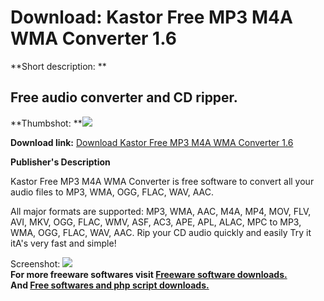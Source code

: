 # Download: Kastor Free MP3 M4A WMA Converter 1.6

**Short description: **

## Free audio converter and CD ripper.

  
**Thumbshot: **![](http://www.freewarefiles.com/screenshot/kastormp3m4awmacvtr_md.jpg)   
  
**Download link:** [Download Kastor Free MP3 M4A WMA Converter 1.6](http://freesoftwares.boysofts.com/Kastor-Free-MP3-M4A-WMA-Converter_program_71446.html)  
  

**Publisher's Description**  
  

Kastor Free MP3 M4A WMA Converter is free software to convert all your audio
files to MP3, WMA, OGG, FLAC, WAV, AAC.

All major formats are supported: MP3, WMA, AAC, M4A, MP4, MOV, FLV, AVI, MKV,
OGG, FLAC, WMV, ASF, AC3, APE, APL, ALAC, MPC to MP3, WMA, OGG, FLAC, WAV,
AAC. Rip your CD audio quickly and easily Try it itA's very fast and simple!

  
  
Screenshot:
![](http://www.freewarefiles.com/screenshot/kastormp3m4awmacvtr.jpg)  
**For more freeware softwares visit [Freeware software downloads.](http://freesoftwares.boysofts.com/)**   
**And [Free softwares and php script downloads.](http://www.boysofts.com/)**

